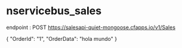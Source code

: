 # nservicebus_sales

 endpoint :
 POST
 https://salesapi-quiet-mongoose.cfapps.io/v1/Sales
 
 {
	"OrderId": "1",
	"OrderData": "hola mundo"
 }
 
